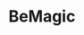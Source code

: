 ---
layout: page
title: BeMagic
description: Hardware magic wand
img: assets/img/12.jpg
importance: 3
category: fun
---